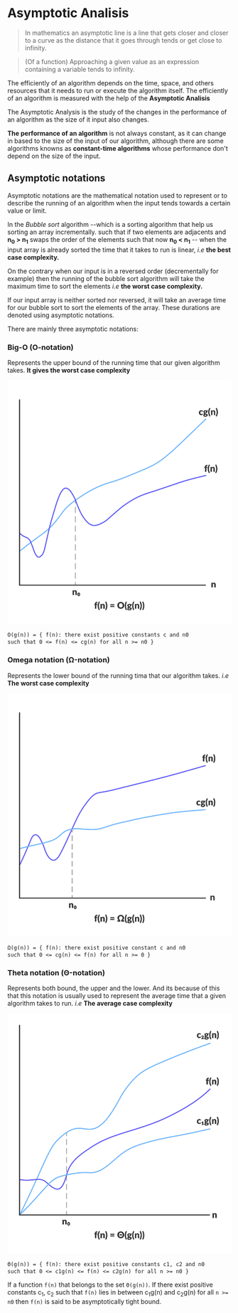 # Asymptotic Analisis

> In mathematics an asymptotic line is a line that gets closer and closer to a curve as the distance that it goes through tends or get close to infinity.

> (Of a function) Approaching a given value as an expression containing a variable tends to infinity.

 The efficiently of an algorithm depends on the time, space, and others resources that it needs to run or execute the algorithm itself. The efficiently of an algorithm is measured with the help of the **Asymptotic Analisis**
 
 The Asymptotic Analysis is the study of the changes in the performance of an algorithm as the size of it input also changes.
 
 **The performance of an algorithm** is not always constant, as it can change in based to the size of the input of our algorithm, although there are some algorithms knowns as **constant-time algorithms** whose performance don't depend on the size of the input.

## Asymptotic notations
 Asymptotic notations are the mathematical notation used to represent or to describe the running of an algorithm when the input tends towards a certain value or limit.
 
 In the *Bubble sort* algorithm --which is a sorting algorithm that help us sorting an array incrementally. 		such that if two elements are adjacents and  **n<sub>0</sub> > n<sub>1<sub>** swaps the order of the elements such that now **n<sub>0</sub> < n<sub>1</sub>** -- when the input array is already sorted the time that it takes to run is linear, *i.e* **the best case complexity.**
 
 On the contrary when our input is in a reversed order (decrementally for example) then the running of the bubble sort algorithm will take the maximum time to sort the elements *i.e* **the worst case complexity.**
 
 If our input array is neither sorted nor reversed, it will take an average time for our bubble sort to sort the elements of the array. These durations are denoted using asymptotic notations.
 
 There are mainly three asymptotic notations:
### Big-O (O-notation)
 Represents the upper bound of the running time that our given algorithm takes. **It gives the worst case complexity**
 
 ![Big-O](../img/big0.webp)
 
 ```
 O(g(n)) = { f(n): there exist positive constants c and n0 
such that 0 <= f(n) <= cg(n) for all n >= n0 }
 ```
### Omega notation (Ω-notation)
 Represents the lower bound of the running tima that our algorithm takes. *i.e* **The worst case complexity**
 
 ![Omega Notation](../img/omega.webp)

 ```
 Ω(g(n)) = { f(n): there exist positive constant c and n0
 such that 0 <= cg(n) <= f(n) for all n >= 0 }
 ```
### Theta notation (Θ-notation)
 Represents both bound, the upper and the lower. And its because of this that this notation is usually used to represent the average time that a given algorithm takes to run. *i.e* **The average case complexity**
 
 
 ![Theta Notation](../img/theta.webp)


```
Θ(g(n)) = { f(n): there exist positive constants c1, c2 and n0
such that 0 <= c1g(n) <= f(n) <= c2g(n) for all n >= n0 }
```

 If a function `f(n)` that belongs to the set `Θ(g(n))`. If there exist positive constants c<sub>1</sub>, c<sub>2</sub> such that `f(n)` lies in between c<sub>1</sub>g(n) and c<sub>2</sub>g(n) for all `n >= n0` then `f(n)` is said to be asymptotically tight bound.